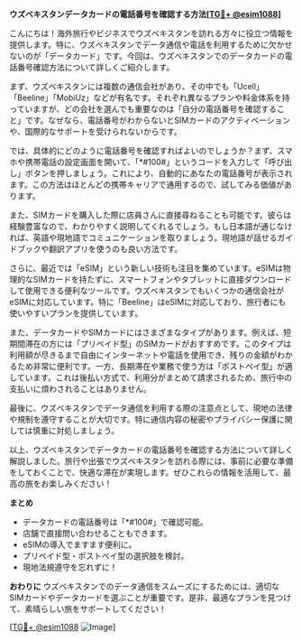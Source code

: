 **ウズベキスタンデータカードの電話番号を確認する方法[[TG💪+ @esim1088](https://t.me/s/esim1088)]**

こんにちは！海外旅行やビジネスでウズベキスタンを訪れる方々に役立つ情報を提供します。特に、ウズベキスタンでデータ通信や電話を利用するために欠かせないのが「データカード」です。今回は、ウズベキスタンでのデータカードの電話番号確認方法について詳しくご紹介します。

まず、ウズベキスタンには複数の通信会社があり、その中でも「Ucell」「Beeline」「MobiUz」などが有名です。それぞれ異なるプランや料金体系を持っていますが、どの会社を選んでも重要なのは「自分の電話番号を確認すること」です。なぜなら、電話番号がわからないとSIMカードのアクティベーションや、国際的なサポートを受けられないからです。

では、具体的にどのように電話番号を確認すればよいのでしょうか？まず、スマホや携帯電話の設定画面を開いて、「*#100#」というコードを入力して「呼び出し」ボタンを押しましょう。これにより、自動的にあなたの電話番号が表示されます。この方法はほとんどの携帯キャリアで通用するので、試してみる価値があります。

また、SIMカードを購入した際に店員さんに直接尋ねることも可能です。彼らは経験豊富なので、わかりやすく説明してくれるでしょう。もし日本語が通じなければ、英語や現地語でコミュニケーションを取りましょう。現地語が話せるガイドブックや翻訳アプリを使うのも良い方法です。

さらに、最近では「eSIM」という新しい技術も注目を集めています。eSIMは物理的なSIMカードを持たずに、スマートフォンやタブレットに直接ダウンロードして使用できる便利なツールです。ウズベキスタンでもいくつかの通信会社がeSIMに対応しています。特に「Beeline」はeSIMに対応しており、旅行者にも使いやすいプランを提供しています。

また、データカードやSIMカードにはさまざまなタイプがあります。例えば、短期間滞在の方には「プリペイド型」のSIMカードがおすすめです。このタイプは利用額が尽きるまで自由にインターネットや電話を使用でき、残りの金額がわかるため非常に便利です。一方、長期滞在や業務で使う方は「ポストペイ型」が適しています。これは後払い方式で、利用分がまとめて請求されるため、旅行中の支払いに煩わされることはありません。

最後に、ウズベキスタンでデータ通信を利用する際の注意点として、現地の法律や規制を遵守することが大切です。特に通信内容の秘密やプライバシー保護に関しては慎重に対処しましょう。

以上、ウズベキスタンでデータカードの電話番号を確認する方法について詳しく解説しました。旅行や出張でウズベキスタンを訪れる際には、事前に必要な準備をしておくことで、快適な滞在が実現します。ぜひこれらの情報を活用して、最高の旅をお楽しみください！

**まとめ**
- データカードの電話番号は「*#100#」で確認可能。
- 店舗で直接問い合わせることもできます。
- eSIMの導入でますます便利に。
- プリペイド型・ポストペイ型の選択肢を検討。
- 現地法規遵守を忘れずに！

**おわりに**
ウズベキスタンでのデータ通信をスムーズにするためには、適切なSIMカードやデータカードを選ぶことが重要です。是非、最適なプランを見つけて、素晴らしい旅をサポートしてください！

[[TG💪+ @esim1088](https://t.me/s/esim1088) ![Image](https://i.postimg.cc/Y0z9fWf4/image.png)]